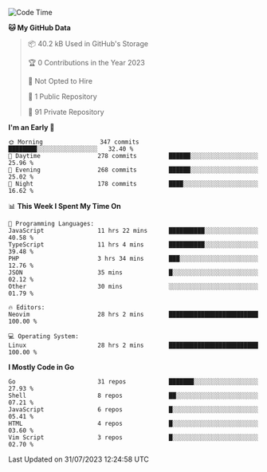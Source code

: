 
<!--START_SECTION:waka-->
![Code Time](http://img.shields.io/badge/Code%20Time-3%2C846%20hrs%2036%20mins-blue)

**🐱 My GitHub Data** 

> 📦 40.2 kB Used in GitHub's Storage 
 > 
> 🏆 0 Contributions in the Year 2023
 > 
> 🚫 Not Opted to Hire
 > 
> 📜 1 Public Repository 
 > 
> 🔑 91 Private Repository 
 > 
**I'm an Early 🐤** 

```text
🌞 Morning                347 commits         ████████░░░░░░░░░░░░░░░░░   32.40 % 
🌆 Daytime                278 commits         ██████░░░░░░░░░░░░░░░░░░░   25.96 % 
🌃 Evening                268 commits         ██████░░░░░░░░░░░░░░░░░░░   25.02 % 
🌙 Night                  178 commits         ████░░░░░░░░░░░░░░░░░░░░░   16.62 % 
```


📊 **This Week I Spent My Time On** 

```text
💬 Programming Languages: 
JavaScript               11 hrs 22 mins      ██████████░░░░░░░░░░░░░░░   40.58 % 
TypeScript               11 hrs 4 mins       ██████████░░░░░░░░░░░░░░░   39.48 % 
PHP                      3 hrs 34 mins       ███░░░░░░░░░░░░░░░░░░░░░░   12.76 % 
JSON                     35 mins             █░░░░░░░░░░░░░░░░░░░░░░░░   02.12 % 
Other                    30 mins             ░░░░░░░░░░░░░░░░░░░░░░░░░   01.79 % 

🔥 Editors: 
Neovim                   28 hrs 2 mins       █████████████████████████   100.00 % 

💻 Operating System: 
Linux                    28 hrs 2 mins       █████████████████████████   100.00 % 
```

**I Mostly Code in Go** 

```text
Go                       31 repos            ███████░░░░░░░░░░░░░░░░░░   27.93 % 
Shell                    8 repos             ██░░░░░░░░░░░░░░░░░░░░░░░   07.21 % 
JavaScript               6 repos             █░░░░░░░░░░░░░░░░░░░░░░░░   05.41 % 
HTML                     4 repos             █░░░░░░░░░░░░░░░░░░░░░░░░   03.60 % 
Vim Script               3 repos             █░░░░░░░░░░░░░░░░░░░░░░░░   02.70 % 
```




 Last Updated on 31/07/2023 12:24:58 UTC
<!--END_SECTION:waka-->

